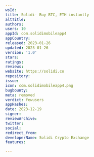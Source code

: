 ```yaml
---
wsId: 
title: Solidi- Buy BTC, ETH instantly
altTitle: 
authors: 
users: 10
appId: com.solidimobileapp4
appCountry: 
released: 2023-01-26
updated: 2023-01-26
version: '1.0'
stars: 
ratings: 
reviews: 
website: https://solidi.co
repository: 
issue: 
icon: com.solidimobileapp4.png
bugbounty: 
meta: removed
verdict: fewusers
appHashes: 
date: 2023-12-19
signer: 
reviewArchive: 
twitter: 
social: 
redirect_from: 
developerName: Solidi Crypto Exchange
features: 

---
```


